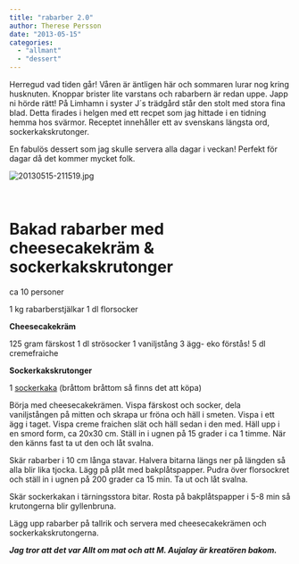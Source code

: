 ```yaml
---
title: "rabarber 2.0"
author: Therese Persson
date: "2013-05-15"
categories: 
  - "allmant"
  - "dessert"
---
```


Herregud vad tiden går! Våren är äntligen här och sommaren lurar nog kring husknuten. Knoppar brister lite varstans och rabarbern är redan uppe. Japp ni hörde rätt! På Limhamn i syster J´s trädgård står den stolt med stora fina blad. Detta firades i helgen med ett recpet som jag hittade i en tidning hemma hos svärmor. Receptet innehåller ett av svenskans längsta ord, sockerkakskrutonger.

En fabulös dessert som jag skulle servera alla dagar i veckan! Perfekt för dagar då det kommer mycket folk.

![20130515-211519.jpg](/static/img/20130515-211519.jpg)

 

# Bakad rabarber med cheesecakekräm & sockerkakskrutonger

ca 10 personer

1 kg rabarberstjälkar 1 dl florsocker

**Cheesecakekräm**

125 gram färskost 1 dl strösocker 1 vaniljstång 3 ägg- eko förstås! 5 dl cremefraiche

**Sockerkakskrutonger**

1 [sockerkaka](https://www.recept.nu/leila-lindholm/kakor-och-tartor/agg-och-mejeri/saftig-sockerkaka--leilas-grundrecept/ "sockerkaka") (bråttom bråttom så finns det att köpa)

Börja med cheesecakekrämen. Vispa färskost och socker, dela vaniljstången på mitten och skrapa ur fröna och häll i smeten. Vispa i ett ägg i taget. Vispa creme fraichen slät och häll sedan i den med. Häll upp i en smord form, ca 20x30 cm. Ställ in i ugnen på 15 grader i ca 1 timme. När den känns fast ta ut den och låt svalna.

Skär rabarber i 10 cm långa stavar. Halvera bitarna längs ner på längden så alla blir lika tjocka. Lägg på plåt med bakplåtspapper. Pudra över florsockret och ställ in i ugnen på 200 grader ca 15 min. Ta ut och låt svalna.

Skär sockerkakan i tärningsstora bitar. Rosta på bakplåtspapper i 5-8 min så krutongerna blir gyllenbruna.

Lägg upp rabarber på tallrik och servera med cheesecakekrämen och sockerkakskrutongerna.

_**Jag tror att det var Allt om mat och att M. Aujalay är kreatören bakom.**_
